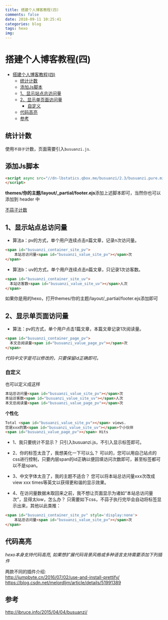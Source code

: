 ```yaml
---
title: 搭建个人博客教程(四)
comments: false
date: 2018-09-11 10:25:41
categories: blog
tags: hexo
img:
---
```


# 搭建个人博客教程(四)
<!-- TOC -->

- [搭建个人博客教程(四)](#搭建个人博客教程四)
    - [统计计数](#统计计数)
    - [添加Js脚本](#添加js脚本)
    - [1、显示站点总访问量](#1显示站点总访问量)
    - [2、显示单页面访问量](#2显示单页面访问量)
        - [自定义](#自定义)
    - [代码高亮](#代码高亮)
    - [参考](#参考)

<!-- /TOC -->
## 统计计数
使用`不蒜子`计数，页面需要引入`busuanzi.js`.

## 添加Js脚本
``` html
<script async src="//dn-lbstatics.qbox.me/busuanzi/2.3/busuanzi.pure.mini.js">
</script>
```
**themes/你的主题/layout/_partial/footer.ejs**添加上述脚本即可，当然你也可以添加到 header 中

[不蒜子计数](http://busuanzi.ibruce.info/)

## 1、显示站点总访问量
- 算法a：pv的方式，单个用户连续点击n篇文章，记录n次访问量。

``` html
<span id="busuanzi_container_site_pv">
    本站总访问量<span id="busuanzi_value_site_pv"></span>次
</span>
```

- 算法b：uv的方式，单个用户连续点击n篇文章，只记录1次访客数。

``` html
<span id="busuanzi_container_site_uv">
  本站访客数<span id="busuanzi_value_site_uv"></span>人次
</span>
```

如果你是用的hexo，打开themes/你的主题/layout/_partial/footer.ejs添加即可

## 2、显示单页面访问量
- 算法：pv的方式，单个用户点击1篇文章，本篇文章记录1次阅读量。
``` html
<span id="busuanzi_container_page_pv">
  本文总阅读量<span id="busuanzi_value_page_pv"></span>次
</span>
```

*代码中文字是可以修改的，只要保留id正确即可。*


### 自定义
也可以定义成这样  

``` html
本站总访问量<span id="busuanzi_value_site_pv"></span>次
本站访客数<span id="busuanzi_value_site_uv"></span>人次
本文总阅读量<span id="busuanzi_value_page_pv"></span>次
```


**个性化**

``` html
Total <span id="busuanzi_value_site_pv"></span> views.
您是xxx的第<span id="busuanzi_value_site_uv"></span>个小伙伴
<span id="busuanzi_value_page_pv"></span> Hits
```

- 1、我只要统计不显示？
只引入busuanzi.js，不引入显示标签即可。

- 2、你的标签太丑了，我想美化一下可以么？
可以的，您可以用自己站点的css进行控制，只要内层span的id正确以便回填访问次数即可，甚至标签都可以不是span。

- 3、中文字体太丑了，我的主题不适合？
您可以将本站总访问量xxx次改成view xxx times等英文以获得更和谐的显示效果。

- 4、在访问量数据未取回来之前，我不想让页面显示为诸如“本站总访问量 次”，显得太low，怎么办？
只需要如下css，不蒜子执行完毕会自动将标签显示出来，其他以此类推：

``` html
<span id="busuanzi_container_site_pv" style='display:none'>
    本站总访问量<span id="busuanzi_value_site_pv"></span>次
</span>
```
## 代码高亮
*hexo本身支持代码高亮, 如果想扩展代码背景风格或多种语言支持需要添加下列插件*  

两款不同的插件介绍:  
http://jumpbyte.cn/2016/07/02/use-and-install-prettify/  
https://blog.csdn.net/melordljm/article/details/51991389

## 参考
http://ibruce.info/2015/04/04/busuanzi/